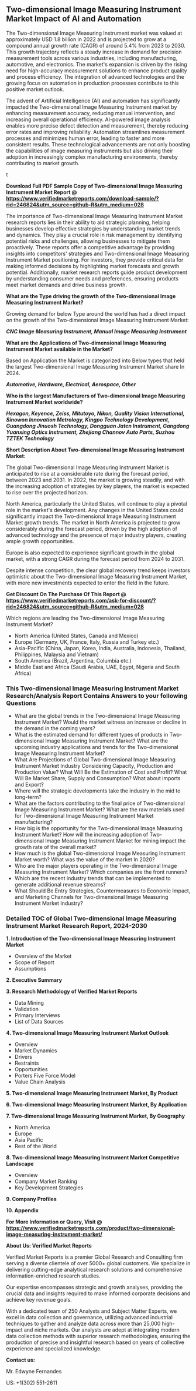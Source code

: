 <h2>Two-dimensional Image Measuring Instrument Market Impact of AI and Automation</h2><p>The Two-dimensional Image Measuring Instrument market was valued at approximately USD 1.8 billion in 2022 and is projected to grow at a compound annual growth rate (CAGR) of around 5.4% from 2023 to 2030. This growth trajectory reflects a steady increase in demand for precision measurement tools across various industries, including manufacturing, automotive, and electronics. The market's expansion is driven by the rising need for high-accuracy measurement solutions to enhance product quality and process efficiency. The integration of advanced technologies and the growing focus on automation in production processes contribute to this positive market outlook.</p><p>The advent of Artificial Intelligence (AI) and automation has significantly impacted the Two-dimensional Image Measuring Instrument market by enhancing measurement accuracy, reducing manual intervention, and increasing overall operational efficiency. AI-powered image analysis enables more precise defect detection and measurement, thereby reducing error rates and improving reliability. Automation streamlines measurement processes and minimizes human error, leading to faster and more consistent results. These technological advancements are not only boosting the capabilities of image measuring instruments but also driving their adoption in increasingly complex manufacturing environments, thereby contributing to market growth.</p>t</p><p id="" class=""><strong>Download Full PDF Sample Copy of Two-dimensional Image Measuring Instrument Market Report @ <a href="https://www.verifiedmarketreports.com/download-sample/?rid=246824&utm_source=github-R&utm_medium=028" target="_blank">https://www.verifiedmarketreports.com/download-sample/?rid=246824&utm_source=github-R&utm_medium=028</a></strong></p><p>The importance of&nbsp;Two-dimensional Image Measuring Instrument Market research reports lies in their ability to aid strategic planning, helping businesses develop effective strategies by understanding market trends and dynamics. They play a crucial role in risk management by identifying potential risks and challenges, allowing businesses to mitigate them proactively. These reports offer a competitive advantage by providing insights into competitors' strategies and Two-dimensional Image Measuring Instrument Market positioning. For investors, they provide critical data for making informed decisions by highlighting market forecasts and growth potential. Additionally, market research reports guide product development by understanding consumer needs and preferences, ensuring products meet market demands and drive business growth.</p><p><strong>What are the&nbsp;Type driving the growth of the Two-dimensional Image Measuring Instrument Market?</strong></p><p id="" class="">Growing demand for below Type around the world has had a direct impact on the growth of the Two-dimensional Image Measuring Instrument Market:</p><em><strong>CNC Image Measuring Instrument, Manual Image Measuring Instrument</strong></em></p><strong>What are the&nbsp;Applications&nbsp;of Two-dimensional Image Measuring Instrument Market available in the Market?</strong></p><p id="" class="">Based on Application the Market is categorized into Below types that held the largest Two-dimensional Image Measuring Instrument Market share In 2024.</p><em><strong>Automotive, Hardware, Electrical, Aerospace, Other</strong></em></p><strong>Who is the largest Manufacturers of Two-dimensional Image Measuring Instrument Market worldwide?</strong></p><p><em><strong>Hexagon, Keyence, Zeiss, Mitutoyo, Nikon, Quality Vision International, Sinowon Innovation Metrology, Kingpo Technology Development, Guangdong Jinuosh Technology, Dongguan Jaten Instrument, Gangdong Yuanxing Optics Instrument, Zhejiang Channov Auto Parts, Suzhou TZTEK Technology</strong></em></p><p id="" class=""><strong>Short Description About Two-dimensional Image Measuring Instrument Market:</strong></p><p>The global Two-dimensional Image Measuring Instrument Market is anticipated to rise at a considerable rate during the forecast period, between 2023 and 2031. In 2022, the market is growing steadily, and with the increasing adoption of strategies by key players, the market is expected to rise over the projected horizon.</p><p>North America, particularly the United States, will continue to play a pivotal role in the market's development. Any changes in the United States could significantly impact the Two-dimensional Image Measuring Instrument Market growth trends. The market in North America is projected to grow considerably during the forecast period, driven by the high adoption of advanced technology and the presence of major industry players, creating ample growth opportunities.</p><p>Europe is also expected to experience significant growth in the global market, with a strong CAGR during the forecast period from 2024 to 2031.</p><p>Despite intense competition, the clear global recovery trend keeps investors optimistic about the Two-dimensional Image Measuring Instrument Market, with more new investments expected to enter the field in the future.</p><p id="" class=""><strong>Get Discount On The Purchase Of This Report @ <a href="https://www.verifiedmarketreports.com/ask-for-discount/?rid=246824&utm_source=github-R&utm_medium=028" target="_blank">https://www.verifiedmarketreports.com/ask-for-discount/?rid=246824&utm_source=github-R&utm_medium=028</a></strong></p>Which regions are leading the Two-dimensional Image Measuring Instrument Market?</p><ul><li>North America (United States, Canada and Mexico)</li><li>Europe (Germany, UK, France, Italy, Russia and Turkey etc.)</li><li>Asia-Pacific (China, Japan, Korea, India, Australia, Indonesia, Thailand, Philippines, Malaysia and Vietnam)</li><li>South America (Brazil, Argentina, Columbia etc.)</li><li>Middle East and Africa (Saudi Arabia, UAE, Egypt, Nigeria and South Africa)</li></ul><h3 id="" class="">This Two-dimensional Image Measuring Instrument Market Research/Analysis Report Contains Answers to your following Questions</h3><ul><li>What are the global trends in the Two-dimensional Image Measuring Instrument Market? Would the market witness an increase or decline in the demand in the coming years?</li><li>What is the estimated demand for different types of products in Two-dimensional Image Measuring Instrument Market? What are the upcoming industry applications and trends for the Two-dimensional Image Measuring Instrument Market?</li><li>What Are Projections of Global Two-dimensional Image Measuring Instrument Market Industry Considering Capacity, Production and Production Value? What Will Be the Estimation of Cost and Profit? What Will Be Market Share, Supply and Consumption? What about imports and Export?</li><li>Where will the strategic developments take the industry in the mid to long-term?</li><li>What are the factors contributing to the final price of Two-dimensional Image Measuring Instrument Market? What are the raw materials used for Two-dimensional Image Measuring Instrument Market manufacturing?</li><li>How big is the opportunity for the Two-dimensional Image Measuring Instrument Market? How will the increasing adoption of Two-dimensional Image Measuring Instrument Market for mining impact the growth rate of the overall market?</li><li>How much is the global Two-dimensional Image Measuring Instrument Market worth? What was the value of the market In 2020?</li><li>Who are the major players operating in the Two-dimensional Image Measuring Instrument Market? Which companies are the front runners?</li><li>Which are the recent industry trends that can be implemented to generate additional revenue streams?</li><li>What Should Be Entry Strategies, Countermeasures to Economic Impact, and Marketing Channels for Two-dimensional Image Measuring Instrument Market Industry?</li></ul><h3 id="" class="">Detailed TOC of Global Two-dimensional Image Measuring Instrument Market Research Report, 2024-2030</h3><p id="" class=""><strong>1. Introduction of the Two-dimensional Image Measuring Instrument Market</strong></p><ul><li>Overview of the Market</li><li>Scope of Report</li><li>Assumptions</li></ul><p id="" class=""><strong>2. Executive Summary</strong></p><p id="" class=""><strong>3. Research Methodology of Verified Market Reports</strong></p><ul><li>Data Mining</li><li>Validation</li><li>Primary Interviews</li><li>List of Data Sources</li></ul><p id="" class=""><strong>4. Two-dimensional Image Measuring Instrument Market Outlook</strong></p><ul><li>Overview</li><li>Market Dynamics</li><li>Drivers</li><li>Restraints</li><li>Opportunities</li><li>Porters Five Force Model</li><li>Value Chain Analysis</li></ul><p id="" class=""><strong>5. Two-dimensional Image Measuring Instrument Market, By Product</strong></p><p id="" class=""><strong>6. Two-dimensional Image Measuring Instrument Market, By Application</strong></p><p id="" class=""><strong>7. Two-dimensional Image Measuring Instrument Market, By Geography</strong></p><ul><li>North America</li><li>Europe</li><li>Asia Pacific</li><li>Rest of the World</li></ul><p id="" class=""><strong>8. Two-dimensional Image Measuring Instrument Market Competitive Landscape</strong></p><ul><li>Overview</li><li>Company Market Ranking</li><li>Key Development Strategies</li></ul><p id="" class=""><strong>9. Company Profiles</strong></p><p id="" class=""><strong>10. Appendix</strong></p><p id="" class=""><strong>For More Information or Query, Visit @ <a href="https://www.verifiedmarketreports.com/product/two-dimensional-image-measuring-instrument-market/" target="_blank">https://www.verifiedmarketreports.com/product/two-dimensional-image-measuring-instrument-market/</a></strong></p><p id="" class=""><strong>About Us: Verified Market Reports</strong></p><p id="" class="">Verified Market Reports is a premier Global Research and Consulting firm serving a diverse clientele of over 5000+ global customers. We specialize in delivering cutting-edge analytical research solutions and comprehensive information-enriched research studies.</p><p id="" class="">Our expertise encompasses strategic and growth analyses, providing the crucial data and insights required to make informed corporate decisions and achieve key revenue goals.</p><p id="" class="">With a dedicated team of 250 Analysts and Subject Matter Experts, we excel in data collection and governance, utilizing advanced industrial techniques to gather and analyze data across more than 25,000 high-impact and niche markets. Our analysts are adept at integrating modern data collection methods with superior research methodologies, ensuring the production of precise and insightful research based on years of collective experience and specialized knowledge.</p><p id="" class=""><strong>Contact us:</strong></p><p id="" class="">Mr. Edwyne Fernandes</p><p id="" class="">US: +1(302) 551-2611</p>